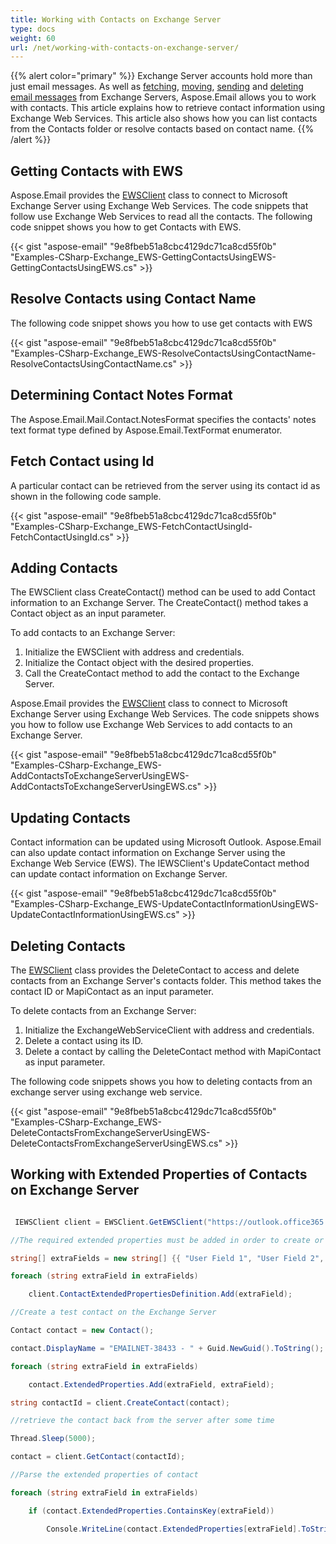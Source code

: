 ```yaml
---
title: Working with Contacts on Exchange Server
type: docs
weight: 60
url: /net/working-with-contacts-on-exchange-server/
---
```



{{% alert color="primary" %}} Exchange Server accounts hold more than just email messages. As well as [fetching](/email/net/working-with-exchange-mailbox-and-messages/#fetch-messages-from-an-exchange-server-mailbox), [moving](/email/net/working-with-exchange-mailbox-and-messages/#moving-messages), [sending](/email/net/working-with-exchange-mailbox-and-messages/#sending-email-messages) and [deleting email messages](/email/net/working-with-exchange-mailbox-and-messages/#deleting-messages) from Exchange Servers, Aspose.Email allows you to work with contacts. This article explains how to retrieve contact information using Exchange Web Services. This article also shows how you can list contacts from the Contacts folder or resolve contacts based on contact name. {{% /alert %}} 
## **Getting Contacts with EWS**
Aspose.Email provides the [EWSClient](https://reference.aspose.com/email/net/aspose.email.clients.exchange.webservice/ewsclient) class to connect to Microsoft Exchange Server using Exchange Web Services. The code snippets that follow use Exchange Web Services to read all the contacts. The following code snippet shows you how to get Contacts with EWS.



{{< gist "aspose-email" "9e8fbeb51a8cbc4129dc71ca8cd55f0b" "Examples-CSharp-Exchange_EWS-GettingContactsUsingEWS-GettingContactsUsingEWS.cs" >}}
## **Resolve Contacts using Contact Name**
The following code snippet shows you how to use get contacts with EWS



{{< gist "aspose-email" "9e8fbeb51a8cbc4129dc71ca8cd55f0b" "Examples-CSharp-Exchange_EWS-ResolveContactsUsingContactName-ResolveContactsUsingContactName.cs" >}}
## **Determining Contact Notes Format**
The Aspose.Email.Mail.Contact.NotesFormat specifies the contacts' notes text format type defined by Aspose.Email.TextFormat enumerator.
## **Fetch Contact using Id**
A particular contact can be retrieved from the server using its contact id as shown in the following code sample.



{{< gist "aspose-email" "9e8fbeb51a8cbc4129dc71ca8cd55f0b" "Examples-CSharp-Exchange_EWS-FetchContactUsingId-FetchContactUsingId.cs" >}}
## **Adding Contacts**
The EWSClient class CreateContact() method can be used to add Contact information to an Exchange Server. The CreateContact() method takes a Contact object as an input parameter.

To add contacts to an Exchange Server:

1. Initialize the EWSClient with address and credentials.
1. Initialize the Contact object with the desired properties.
1. Call the CreateContact method to add the contact to the Exchange Server.

Aspose.Email provides the [EWSClient](https://reference.aspose.com/email/net/aspose.email.clients.exchange.webservice/ewsclient) class to connect to Microsoft Exchange Server using Exchange Web Services. The code snippets shows you how to follow use Exchange Web Services to add contacts to an Exchange Server.



{{< gist "aspose-email" "9e8fbeb51a8cbc4129dc71ca8cd55f0b" "Examples-CSharp-Exchange_EWS-AddContactsToExchangeServerUsingEWS-AddContactsToExchangeServerUsingEWS.cs" >}}
## **Updating Contacts**
Contact information can be updated using Microsoft Outlook. Aspose.Email can also update contact information on Exchange Server using the Exchange Web Service (EWS). The IEWSClient's UpdateContact method can update contact information on Exchange Server.



{{< gist "aspose-email" "9e8fbeb51a8cbc4129dc71ca8cd55f0b" "Examples-CSharp-Exchange_EWS-UpdateContactInformationUsingEWS-UpdateContactInformationUsingEWS.cs" >}}
## **Deleting Contacts**
The [EWSClient](https://reference.aspose.com/email/net/aspose.email.clients.exchange.webservice/ewsclient) class provides the DeleteContact to access and delete contacts from an Exchange Server's contacts folder. This method takes the contact ID or MapiContact as an input parameter.

To delete contacts from an Exchange Server:

1. Initialize the ExchangeWebServiceClient with address and credentials.
1. Delete a contact using its ID.
1. Delete a contact by calling the DeleteContact method with MapiContact as input parameter.

The following code snippets shows you how to deleting contacts from an exchange server using exchange web service.



{{< gist "aspose-email" "9e8fbeb51a8cbc4129dc71ca8cd55f0b" "Examples-CSharp-Exchange_EWS-DeleteContactsFromExchangeServerUsingEWS-DeleteContactsFromExchangeServerUsingEWS.cs" >}}
## **Working with Extended Properties of Contacts on Exchange Server**


``` cs

 IEWSClient client = EWSClient.GetEWSClient("https://outlook.office365.com/ews/exchange.asmx", "testUser", "pwd", "domain");

//The required extended properties must be added in order to create or read them from the Exchange Server

string[] extraFields = new string[] {{ "User Field 1", "User Field 2", "User Field 3", "User Field 4" }};

foreach (string extraField in extraFields)

    client.ContactExtendedPropertiesDefinition.Add(extraField);

//Create a test contact on the Exchange Server

Contact contact = new Contact();

contact.DisplayName = "EMAILNET-38433 - " + Guid.NewGuid().ToString();

foreach (string extraField in extraFields)

    contact.ExtendedProperties.Add(extraField, extraField);

string contactId = client.CreateContact(contact);

//retrieve the contact back from the server after some time

Thread.Sleep(5000);

contact = client.GetContact(contactId);

//Parse the extended properties of contact

foreach (string extraField in extraFields)

    if (contact.ExtendedProperties.ContainsKey(extraField))

        Console.WriteLine(contact.ExtendedProperties[extraField].ToString());

```
